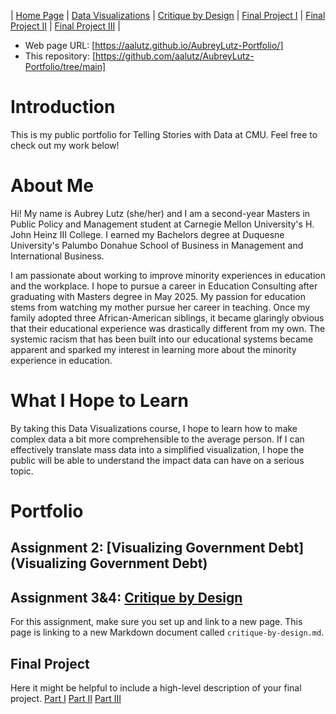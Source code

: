 | [Home Page](https://aalutz.github.io/AubreyLutz-Portfolio/) | [Data Visualizations](dataviz-examples) | [Critique by Design](critique-by-design) | [Final Project I](final-project-part-one) | [Final Project II](final-project-part-two) | [Final Project III](final-project-part-three) |


- Web page URL: [https://aalutz.github.io/AubreyLutz-Portfolio/]
- This repository: [https://github.com/aalutz/AubreyLutz-Portfolio/tree/main]

# Introduction
This is my public portfolio for Telling Stories with Data at CMU. Feel free to check out my work below!

# About Me
Hi! My name is Aubrey Lutz (she/her) and I am a second-year Masters in Public Policy and Management student at Carnegie Mellon University's H. John Heinz III College. I earned my Bachelors degree at Duquesne University's Palumbo Donahue School of Business in Management and International Business.

I am passionate about working to improve minority experiences in education and the workplace. I hope to pursue a career in Education Consulting after graduating with Masters degree in May 2025. My passion for education stems from watching my mother pursue her career in teaching. Once my family adopted three African-American siblings, it became glaringly obvious that their educational experience was drastically different from my own. The systemic racism that has been built into our educational systems became apparent and sparked my interest in learning more about the minority experience in education. 


# What I Hope to Learn
By taking this Data Visualizations course, I hope to learn how to make complex data a bit more comprehensible to the average person. If I can effectively translate mass data into a simplified visualization, I hope the public will be able to understand the impact data can have on a serious topic.


# Portfolio

## Assignment 2: [Visualizing Government Debt](Visualizing Government Debt)
 

## Assignment 3&4: [Critique by Design](critique-by-design)
For this assignment, make sure you set up and link to a new page.  This page is linking to a new Markdown document called `critique-by-design.md`.  

## Final Project
Here it might be helpful to include a high-level description of your final project. 
[Part I](final-project-part-one)
[Part II](final-project-part-two)
[Part III](final-project-part-three)
